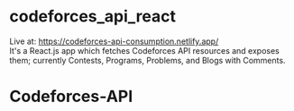 # codeforces_api_react
Live at: https://codeforces-api-consumption.netlify.app/ <br/>
It's a React.js app which fetches Codeforces API resources and exposes them; currently Contests, Programs, Problems, and Blogs with Comments.
# Codeforces-API
